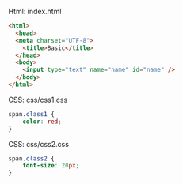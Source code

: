 Html: index.html

```html
<html>
  <head>
  <meta charset="UTF-8">
    <title>Basic</title>
  </head>
  <body>
  	<input type="text" name="name" id="name" />
  </body>
</html>
````
CSS: css/css1.css

```css
span.class1 {
	color: red;
}
```
CSS: css/css2.css

```css
span.class2 {
	font-size: 20px;
}
```
